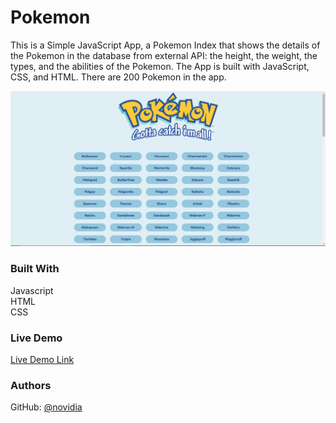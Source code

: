 <h1> Pokemon </h1>
         
This is a Simple JavaScript App, a Pokemon Index that shows the details of the Pokemon in the database from external API: the height, the weight, the types, and the abilities of the Pokemon. The App is built with JavaScript, CSS, and HTML. There are 200 Pokemon in the app.

![Image](https://github.com/novidia/simple-js-app/blob/main/img/pokemon.PNG)

<h3> Built With </h3>

Javascript <br>
HTML <br>
CSS

<h3> Live Demo </h3>

 [Live Demo Link](https://novidia.github.io/simple-js-app/)
 
 <h3> Authors </h3>
 
 GitHub:
 [@novidia](https://github.com/novidia)
